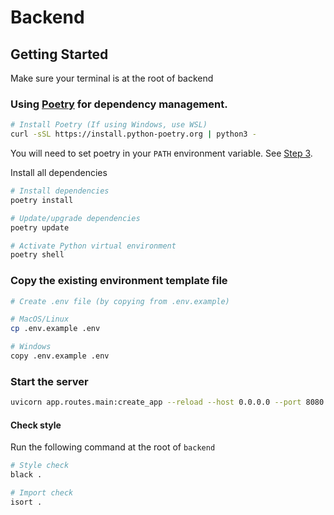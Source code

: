 # Backend

## Getting Started

Make sure your terminal is at the root of backend

### Using [Poetry](https://python-poetry.org/) for dependency management.

```bash
# Install Poetry (If using Windows, use WSL)
curl -sSL https://install.python-poetry.org | python3 -
```

You will need to set poetry in your `PATH` environment variable. See [Step 3](https://python-poetry.org/docs/#installing-with-the-official-installer).

Install all dependencies

```bash
# Install dependencies
poetry install
```

```bash
# Update/upgrade dependencies
poetry update
```

```bash
# Activate Python virtual environment
poetry shell
```

### Copy the existing environment template file

```bash
# Create .env file (by copying from .env.example)

# MacOS/Linux
cp .env.example .env

# Windows
copy .env.example .env
```

### Start the server

```bash
uvicorn app.routes.main:create_app --reload --host 0.0.0.0 --port 8080
```

#### Check style

Run the following command at the root of `backend`

```bash
# Style check
black .

# Import check
isort .
```
